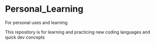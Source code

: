 # Personal_Learning
For personal uses and learning

This repository is for learning and practicing new coding languages and quick dev concepts
